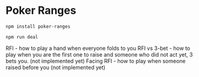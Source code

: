 # Poker Ranges

`npm install poker-ranges`

`npm run deal`

RFI - how to play a hand when everyone folds to you
RFI vs 3-bet - how to play when you are the first one to raise and someone who did not act yet, 3 bets you. (not implemented yet)
Facing RFI - how to play when someone raised before you (not implemented yet)